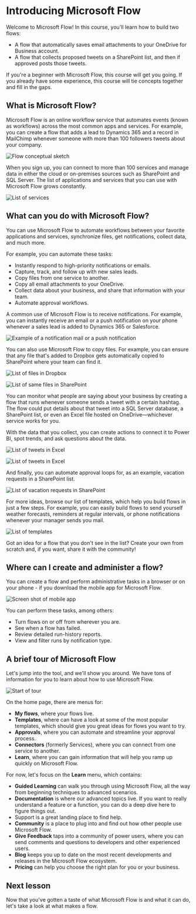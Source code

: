 # Introducing Microsoft Flow
Welcome to Microsoft Flow! In this course, you'll learn how to build two flows:
- A flow that automatically saves email attachments to your OneDrive for Business account.
- A flow that collects proposed tweets on a SharePoint list, and then if approved posts those tweets.

If you're a beginner with Microsoft Flow, this course will get you going. If you already have some experience, this course will tie concepts together and fill in the gaps.
## What is Microsoft Flow?
Microsoft Flow is an online workflow service that automates events (known as workflows) across the most common apps and services. For example, you can create a flow that adds a lead to Dynamics 365 and a record in MailChimp whenever someone with more than 100 followers tweets about your company.

![Flow conceptual sketch](./media/flow-conceptual.png)

When you sign up, you can connect to more than 100 services and manage data in either the cloud or on-premises sources such as SharePoint and SQL Server. The list of applications and services that you can use with Microsoft Flow grows constantly.

![List of services](./media/flow-services.png)

## What can you do with Microsoft Flow?
You can use Microsoft Flow to automate workflows between your favorite applications and services, synchronize files, get notifications, collect data, and much more. 

For example, you can automate these tasks:

* Instantly respond to high-priority notifications or emails.
* Capture, track, and follow up with new sales leads.
* Copy files from one service to another.
* Copy all email attachments to your OneDrive.
* Collect data about your business, and share that information with your team.
* Automate approval workflows.

A common use of Microsoft Flow is to receive notifications. For example, you can instantly receive an email or a push notification on your phone whenever a sales lead is added to Dynamics 365 or Salesforce.

![Example of a notification mail or a push notification](./media/sales-lead.png)

You can also use Microsoft Flow to copy files. For example, you can ensure that any file that's added to Dropbox gets automatically copied to SharePoint where your team can find it.

![List of files in Dropbox](./media/dropbox-files.png) 

![List of same files in SharePoint](./media/sharepoint-files.png) 

You can monitor what people are saying about your business by creating a flow that runs whenever someone sends a tweet with a certain hashtag. The flow could put details about that tweet into a SQL Server database, a SharePoint list, or even an Excel file hosted on OneDrive—whichever service works for you. 

With the data that you collect, you can create actions to connect it to Power BI, spot trends, and ask questions about the data.

![List of tweets in Excel](./media/tweets-to-excel.png)

![List of tweets in Excel](./media/excel-tweets.png)

And finally, you can automate approval loops for, as an example, vacation requests in a SharePoint list.

![List of vacation requests in SharePoint](./media/vacation-requests.png)

For more ideas, browse our list of templates, which help you build flows in just a few steps. For example, you can easily build flows to send yourself weather forecasts, reminders at regular intervals, or phone notifications whenever your manager sends you mail.

![List of templates](./media/templates-you-might-use.png)

Got an idea for a flow that you don't see in the list? Create your own from scratch and, if you want, share it with the community!

## Where can I create and administer a flow?
You can create a flow and perform administrative tasks in a browser or on your phone - if you download the mobile app for Microsoft Flow.

![Screen shot of mobile app](./media/screen-mobile-app.png)  

You can perform these tasks, among others:

* Turn flows on or off from wherever you are.
* See when a flow has failed.
* Review detailed run-history reports.
* View and filter runs by notification type.

## A brief tour of Microsoft Flow
Let's jump into the tool, and we'll show you around. We have tons of information for you to learn about how to use Microsoft Flow.

![Start of tour](./media/start-of-tour.png)

On the home page, there are menus for:

* **My flows**, where your flows live.
* **Templates**, where can have a look at some of the most popular templates, which should give you great ideas for flows you want to try.
* **Approvals**, where you can automate and streamline your approval process.
* **Connectors** (formerly Services), where you can connect from one service to another.
* **Learn**, where you can gain information that will help you ramp up quickly on Microsoft Flow.

For now, let's focus on the **Learn** menu, which contains:

* **Guided Learning** can walk you through using Microsoft Flow, all the way from beginning techniques to advanced scenarios.
* **Documentation** is where our advanced topics live. If you want to really understand a feature or a function, you can do a deep dive here to figure things out.
* Support is a great landing place to find help.
* **Community** is a place to plug into and find out how other people use Microsoft Flow.
* **Give Feedback** taps into a community of power users, where you can send comments and questions to developers and other experienced users.
* **Blog** keeps you up to date on the most recent developments and releases in the Microsoft Flow ecosystem.
* **Pricing** can help you choose the right plan for you or your business.
## Next lesson
Now that you've gotten a taste of what Microsoft Flow is and what it can do, let's take a look at what makes a flow.

